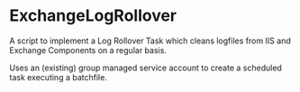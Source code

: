 # ExchangeLogRollover

A script to implement a Log Rollover Task which cleans logfiles from IIS and Exchange Components on a regular basis.

Uses an (existing) group managed service account to create a scheduled task executing a batchfile.

